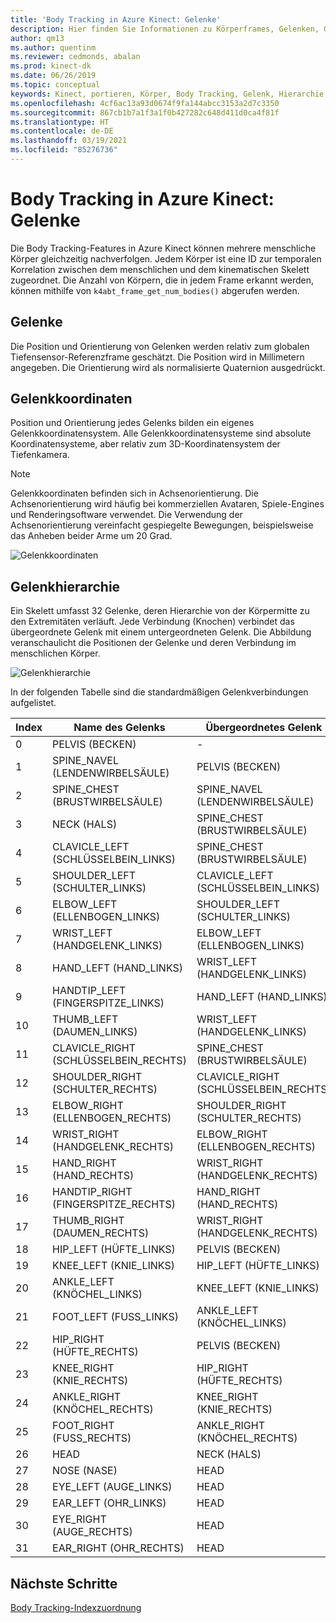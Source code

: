 ```yaml
---
title: 'Body Tracking in Azure Kinect: Gelenke'
description: Hier finden Sie Informationen zu Körperframes, Gelenken, Gelenkkoordinaten und der Gelenkhierarchie in Azure Kinect DK.
author: qm13
ms.author: quentinm
ms.reviewer: cedmonds, abalan
ms.prod: kinect-dk
ms.date: 06/26/2019
ms.topic: conceptual
keywords: Kinect, portieren, Körper, Body Tracking, Gelenk, Hierarchie, Knochen, Verbindung
ms.openlocfilehash: 4cf6ac13a93d0674f9fa144abcc3153a2d7c3350
ms.sourcegitcommit: 867cb1b7a1f3a1f0b427282c648d411d0ca4f81f
ms.translationtype: HT
ms.contentlocale: de-DE
ms.lasthandoff: 03/19/2021
ms.locfileid: "85276736"
---
```

# <a name="azure-kinect-body-tracking-joints"></a>Body Tracking in Azure Kinect: Gelenke

Die Body Tracking-Features in Azure Kinect können mehrere menschliche Körper gleichzeitig nachverfolgen. Jedem Körper ist eine ID zur temporalen Korrelation zwischen dem menschlichen und dem kinematischen Skelett zugeordnet. Die Anzahl von Körpern, die in jedem Frame erkannt werden, können mithilfe von `k4abt_frame_get_num_bodies()` abgerufen werden.

## <a name="joints"></a>Gelenke

Die Position und Orientierung von Gelenken werden relativ zum globalen Tiefensensor-Referenzframe geschätzt. Die Position wird in Millimetern angegeben. Die Orientierung wird als normalisierte Quaternion ausgedrückt.

## <a name="joint-coordinates"></a>Gelenkkoordinaten

Position und Orientierung jedes Gelenks bilden ein eigenes Gelenkkoordinatensystem. Alle Gelenkkoordinatensysteme sind absolute Koordinatensysteme, aber relativ zum 3D-Koordinatensystem der Tiefenkamera.

> [!NOTE]
> Gelenkkoordinaten befinden sich in Achsenorientierung. Die Achsenorientierung wird häufig bei kommerziellen Avataren, Spiele-Engines und Renderingsoftware verwendet. Die Verwendung der Achsenorientierung vereinfacht gespiegelte Bewegungen, beispielsweise das Anheben beider Arme um 20 Grad.

![Gelenkkoordinaten](./media/concepts/joint-coordinates.png)

## <a name="joint-hierarchy"></a>Gelenkhierarchie

Ein Skelett umfasst 32 Gelenke, deren Hierarchie von der Körpermitte zu den Extremitäten verläuft. Jede Verbindung (Knochen) verbindet das übergeordnete Gelenk mit einem untergeordneten Gelenk. Die Abbildung veranschaulicht die Positionen der Gelenke und deren Verbindung im menschlichen Körper.

![Gelenkhierarchie](./media/concepts/joint-hierarchy.png)

In der folgenden Tabelle sind die standardmäßigen Gelenkverbindungen aufgelistet.

|Index |Name des Gelenks     | Übergeordnetes Gelenk   |
|------|---------------|----------------|
| 0    |PELVIS (BECKEN)         | -              |
| 1    |SPINE_NAVEL (LENDENWIRBELSÄULE)    | PELVIS (BECKEN)         |
| 2    |SPINE_CHEST (BRUSTWIRBELSÄULE)    | SPINE_NAVEL (LENDENWIRBELSÄULE)    |
| 3    |NECK (HALS)           | SPINE_CHEST (BRUSTWIRBELSÄULE)    |
| 4    |CLAVICLE_LEFT (SCHLÜSSELBEIN_LINKS)  | SPINE_CHEST (BRUSTWIRBELSÄULE)    |
| 5    |SHOULDER_LEFT (SCHULTER_LINKS)  | CLAVICLE_LEFT (SCHLÜSSELBEIN_LINKS)  |
| 6    |ELBOW_LEFT (ELLENBOGEN_LINKS)     | SHOULDER_LEFT (SCHULTER_LINKS)  |
| 7    |WRIST_LEFT (HANDGELENK_LINKS)     | ELBOW_LEFT (ELLENBOGEN_LINKS)     |
| 8    |HAND_LEFT (HAND_LINKS)      | WRIST_LEFT (HANDGELENK_LINKS)     |
| 9    |HANDTIP_LEFT (FINGERSPITZE_LINKS)   | HAND_LEFT (HAND_LINKS)      |
| 10   |THUMB_LEFT (DAUMEN_LINKS)     | WRIST_LEFT (HANDGELENK_LINKS)     |
| 11   |CLAVICLE_RIGHT (SCHLÜSSELBEIN_RECHTS) | SPINE_CHEST (BRUSTWIRBELSÄULE)    |
| 12   |SHOULDER_RIGHT (SCHULTER_RECHTS) | CLAVICLE_RIGHT (SCHLÜSSELBEIN_RECHTS) |
| 13   |ELBOW_RIGHT (ELLENBOGEN_RECHTS)    | SHOULDER_RIGHT (SCHULTER_RECHTS) |
| 14   |WRIST_RIGHT (HANDGELENK_RECHTS)    | ELBOW_RIGHT (ELLENBOGEN_RECHTS)    |
| 15   |HAND_RIGHT (HAND_RECHTS)     | WRIST_RIGHT (HANDGELENK_RECHTS)    |
| 16   |HANDTIP_RIGHT (FINGERSPITZE_RECHTS)  | HAND_RIGHT (HAND_RECHTS)     |
| 17   |THUMB_RIGHT (DAUMEN_RECHTS)    | WRIST_RIGHT (HANDGELENK_RECHTS)    |
| 18   |HIP_LEFT (HÜFTE_LINKS)       | PELVIS (BECKEN)         |
| 19   |KNEE_LEFT (KNIE_LINKS)      | HIP_LEFT (HÜFTE_LINKS)       |
| 20   |ANKLE_LEFT (KNÖCHEL_LINKS)     | KNEE_LEFT (KNIE_LINKS)      |
| 21   |FOOT_LEFT (FUSS_LINKS)      | ANKLE_LEFT (KNÖCHEL_LINKS)     |
| 22   |HIP_RIGHT (HÜFTE_RECHTS)      | PELVIS (BECKEN)         |
| 23   |KNEE_RIGHT (KNIE_RECHTS)     | HIP_RIGHT (HÜFTE_RECHTS)      |
| 24   |ANKLE_RIGHT (KNÖCHEL_RECHTS)    | KNEE_RIGHT (KNIE_RECHTS)     |
| 25   |FOOT_RIGHT (FUSS_RECHTS)     | ANKLE_RIGHT (KNÖCHEL_RECHTS)    |
| 26   |HEAD           | NECK (HALS)           |
| 27   |NOSE (NASE)           | HEAD           |
| 28   |EYE_LEFT (AUGE_LINKS)       | HEAD           |
| 29   |EAR_LEFT (OHR_LINKS)       | HEAD           |
| 30   |EYE_RIGHT (AUGE_RECHTS)      | HEAD           |
| 31   |EAR_RIGHT (OHR_RECHTS)      | HEAD           |

## <a name="next-steps"></a>Nächste Schritte

[Body Tracking-Indexzuordnung](body-index-map.md)
